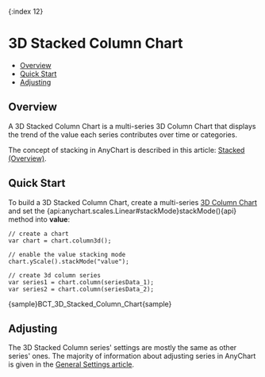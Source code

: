 {:index 12}
# 3D Stacked Column Chart

* [Overview](#overview)
* [Quick Start](#quick_start)
* [Adjusting](#adjusting)

## Overview

A 3D Stacked Column Chart is a multi-series 3D Column Chart that displays the trend of the value each series contributes over time or categories.

The concept of stacking in AnyChart is described in this article: [Stacked (Overview)](../Overview).

## Quick Start

To build a 3D Stacked Column Chart, create a multi-series [3D Column Chart](../../3D/Column_Chart) and set the {api:anychart.scales.Linear#stackMode}stackMode(){api} method into <strong>value</strong>:

```
// create a chart
var chart = chart.column3d();

// enable the value stacking mode
chart.yScale().stackMode("value");

// create 3d column series
var series1 = chart.column(seriesData_1);
var series2 = chart.column(seriesData_2);
```

{sample}BCT\_3D\_Stacked\_Column\_Chart{sample}

## Adjusting

The 3D Stacked Column series' settings are mostly the same as other series' ones. The majority of information about adjusting series in AnyChart is given in the [General Settings article](../../General_Settings).